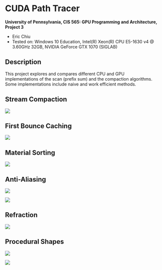 CUDA Path Tracer
================

**University of Pennsylvania, CIS 565: GPU Programming and Architecture, Project 3**

* Eric Chiu
* Tested on: Windows 10 Education, Intel(R) Xeon(R) CPU E5-1630 v4 @ 3.60GHz 32GB, NVIDIA GeForce GTX 1070 (SIGLAB)

## Description

This project explores and compares different CPU and GPU implementations of the scan (prefix sum) and the compaction algorithms. Some implementations include naive and work efficient methods.


## Stream Compaction


![](./img/stream-compaction.png)


## First Bounce Caching


![](./img/first-bounce-caching.png)


## Material Sorting


![](./img/material-sorting.png)


## Anti-Aliasing


![](./img/aliased.png)

![](./img/anti-aliased.png)


## Refraction


![](./img/refraction.png)


## Procedural Shapes


![](./img/procedural-shape-1.png)

![](./img/procedural-shape-2.png)
